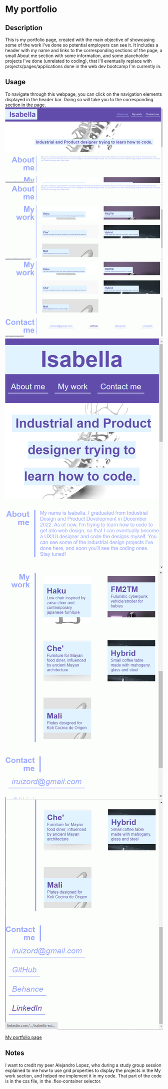 # My portfolio

## Description

This is my portfolio page, created with the main objective of showcasing some of the work I've done so potential employers can see it.
It includes a header with my name and links to the corresponding sections of the page, a small About me section with some information, 
and some placeholder projects I've done (unrelated to coding), that I'll eventually replace with projects/pages/applications done in the web dev bootcamp I'm currently in. 


## Usage

To navigate through this webpage, you can click on the navigation elements displayed in the header bar. Doing so will take you to the corresponding section in the page.
![Screenshot showing the header and main image](./images/screenshot1.png)
![Screenshot showing the about me section](./images/screenshot2.png)
![Screenshot showing the my work section and the contact me footer](./images/screenshot3.png)
![Screenshot showing the page in min. width](./images/screenshot4.png)
![Screenshot showing the page in min. width](./images/screenshot5.png)
![Screenshot showing the page in min. width](./images/screenshot6.png)

[My portfolio page](https://isanator2000.github.io/My-portfolio/)

## Notes
I want to credit my peer Alejandro Lopez, who during a study group session explained to me how to use grid properties to display the projects in the My work section, 
and helped me implement it in my code. That part of the code is in the css file, in the .flex-container selector.
